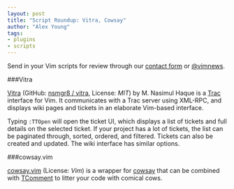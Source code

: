 ```yaml
---
layout: post
title: "Script Roundup: Vitra, Cowsay"
author: "Alex Young"
tags: 
- plugins
- scripts
---
```


<div class="intro">
Send in your Vim scripts for review through our <a href="/contact.html">contact form</a> or <a href="http://twitter.com/vimnews">@vimnews</a>.
</div>

###Vitra

[Vitra](http://www.vim.org/scripts/script.php?script_id=4092) (GitHub: [nsmgr8 / vitra](https://github.com/nsmgr8/vitra), License: _MIT_) by M. Nasimul Haque is a [Trac](http://trac.edgewall.org/) interface for Vim.  It communicates with a Trac server using XML-RPC, and displays wiki pages and tickets in an elaborate Vim-based interface.

Typing `:TTOpen` will open the ticket UI, which displays a list of tickets and full details on the selected ticket.  If your project has a lot of tickets, the list can be paginated through, sorted, ordered, and filtered.  Tickets can also be created and updated.  The wiki interface has similar options.

###cowsay.vim

[cowsay.vim](https://github.com/mklabs/vim-cowsay) (License: _Vim_) is a wrapper for [cowsay](http://www.nog.net/~tony/warez/cowsay.shtml) that can be combined with [TComment](http://www.vim.org/scripts/script.php?script_id=1173) to litter your code with comical cows.
